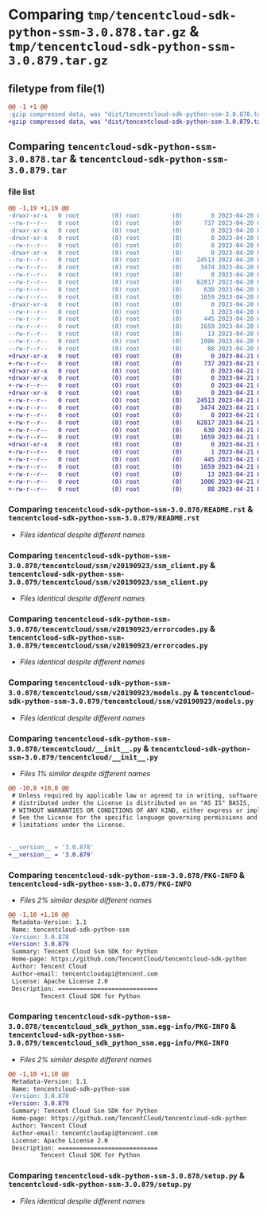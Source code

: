# Comparing `tmp/tencentcloud-sdk-python-ssm-3.0.878.tar.gz` & `tmp/tencentcloud-sdk-python-ssm-3.0.879.tar.gz`

## filetype from file(1)

```diff
@@ -1 +1 @@
-gzip compressed data, was "dist/tencentcloud-sdk-python-ssm-3.0.878.tar", last modified: Thu Apr 20 00:42:13 2023, max compression
+gzip compressed data, was "dist/tencentcloud-sdk-python-ssm-3.0.879.tar", last modified: Fri Apr 21 01:00:14 2023, max compression
```

## Comparing `tencentcloud-sdk-python-ssm-3.0.878.tar` & `tencentcloud-sdk-python-ssm-3.0.879.tar`

### file list

```diff
@@ -1,19 +1,19 @@
-drwxr-xr-x   0 root         (0) root         (0)        0 2023-04-20 00:42:13.000000 tencentcloud-sdk-python-ssm-3.0.878/
--rw-r--r--   0 root         (0) root         (0)      737 2023-04-20 00:42:13.000000 tencentcloud-sdk-python-ssm-3.0.878/README.rst
-drwxr-xr-x   0 root         (0) root         (0)        0 2023-04-20 00:42:13.000000 tencentcloud-sdk-python-ssm-3.0.878/tencentcloud/
-drwxr-xr-x   0 root         (0) root         (0)        0 2023-04-20 00:42:13.000000 tencentcloud-sdk-python-ssm-3.0.878/tencentcloud/ssm/
--rw-r--r--   0 root         (0) root         (0)        0 2023-04-20 00:42:13.000000 tencentcloud-sdk-python-ssm-3.0.878/tencentcloud/ssm/__init__.py
-drwxr-xr-x   0 root         (0) root         (0)        0 2023-04-20 00:42:13.000000 tencentcloud-sdk-python-ssm-3.0.878/tencentcloud/ssm/v20190923/
--rw-r--r--   0 root         (0) root         (0)    24513 2023-04-20 00:42:13.000000 tencentcloud-sdk-python-ssm-3.0.878/tencentcloud/ssm/v20190923/ssm_client.py
--rw-r--r--   0 root         (0) root         (0)     3474 2023-04-20 00:42:13.000000 tencentcloud-sdk-python-ssm-3.0.878/tencentcloud/ssm/v20190923/errorcodes.py
--rw-r--r--   0 root         (0) root         (0)        0 2023-04-20 00:42:13.000000 tencentcloud-sdk-python-ssm-3.0.878/tencentcloud/ssm/v20190923/__init__.py
--rw-r--r--   0 root         (0) root         (0)    62817 2023-04-20 00:42:13.000000 tencentcloud-sdk-python-ssm-3.0.878/tencentcloud/ssm/v20190923/models.py
--rw-r--r--   0 root         (0) root         (0)      630 2023-04-20 00:42:13.000000 tencentcloud-sdk-python-ssm-3.0.878/tencentcloud/__init__.py
--rw-r--r--   0 root         (0) root         (0)     1659 2023-04-20 00:42:13.000000 tencentcloud-sdk-python-ssm-3.0.878/PKG-INFO
-drwxr-xr-x   0 root         (0) root         (0)        0 2023-04-20 00:42:13.000000 tencentcloud-sdk-python-ssm-3.0.878/tencentcloud_sdk_python_ssm.egg-info/
--rw-r--r--   0 root         (0) root         (0)        1 2023-04-20 00:42:13.000000 tencentcloud-sdk-python-ssm-3.0.878/tencentcloud_sdk_python_ssm.egg-info/dependency_links.txt
--rw-r--r--   0 root         (0) root         (0)      445 2023-04-20 00:42:13.000000 tencentcloud-sdk-python-ssm-3.0.878/tencentcloud_sdk_python_ssm.egg-info/SOURCES.txt
--rw-r--r--   0 root         (0) root         (0)     1659 2023-04-20 00:42:13.000000 tencentcloud-sdk-python-ssm-3.0.878/tencentcloud_sdk_python_ssm.egg-info/PKG-INFO
--rw-r--r--   0 root         (0) root         (0)       13 2023-04-20 00:42:13.000000 tencentcloud-sdk-python-ssm-3.0.878/tencentcloud_sdk_python_ssm.egg-info/top_level.txt
--rw-r--r--   0 root         (0) root         (0)     1006 2023-04-20 00:42:13.000000 tencentcloud-sdk-python-ssm-3.0.878/setup.py
--rw-r--r--   0 root         (0) root         (0)       88 2023-04-20 00:42:13.000000 tencentcloud-sdk-python-ssm-3.0.878/setup.cfg
+drwxr-xr-x   0 root         (0) root         (0)        0 2023-04-21 01:00:14.000000 tencentcloud-sdk-python-ssm-3.0.879/
+-rw-r--r--   0 root         (0) root         (0)      737 2023-04-21 01:00:14.000000 tencentcloud-sdk-python-ssm-3.0.879/README.rst
+drwxr-xr-x   0 root         (0) root         (0)        0 2023-04-21 01:00:14.000000 tencentcloud-sdk-python-ssm-3.0.879/tencentcloud/
+drwxr-xr-x   0 root         (0) root         (0)        0 2023-04-21 01:00:14.000000 tencentcloud-sdk-python-ssm-3.0.879/tencentcloud/ssm/
+-rw-r--r--   0 root         (0) root         (0)        0 2023-04-21 01:00:14.000000 tencentcloud-sdk-python-ssm-3.0.879/tencentcloud/ssm/__init__.py
+drwxr-xr-x   0 root         (0) root         (0)        0 2023-04-21 01:00:14.000000 tencentcloud-sdk-python-ssm-3.0.879/tencentcloud/ssm/v20190923/
+-rw-r--r--   0 root         (0) root         (0)    24513 2023-04-21 01:00:14.000000 tencentcloud-sdk-python-ssm-3.0.879/tencentcloud/ssm/v20190923/ssm_client.py
+-rw-r--r--   0 root         (0) root         (0)     3474 2023-04-21 01:00:14.000000 tencentcloud-sdk-python-ssm-3.0.879/tencentcloud/ssm/v20190923/errorcodes.py
+-rw-r--r--   0 root         (0) root         (0)        0 2023-04-21 01:00:14.000000 tencentcloud-sdk-python-ssm-3.0.879/tencentcloud/ssm/v20190923/__init__.py
+-rw-r--r--   0 root         (0) root         (0)    62817 2023-04-21 01:00:14.000000 tencentcloud-sdk-python-ssm-3.0.879/tencentcloud/ssm/v20190923/models.py
+-rw-r--r--   0 root         (0) root         (0)      630 2023-04-21 01:00:14.000000 tencentcloud-sdk-python-ssm-3.0.879/tencentcloud/__init__.py
+-rw-r--r--   0 root         (0) root         (0)     1659 2023-04-21 01:00:14.000000 tencentcloud-sdk-python-ssm-3.0.879/PKG-INFO
+drwxr-xr-x   0 root         (0) root         (0)        0 2023-04-21 01:00:14.000000 tencentcloud-sdk-python-ssm-3.0.879/tencentcloud_sdk_python_ssm.egg-info/
+-rw-r--r--   0 root         (0) root         (0)        1 2023-04-21 01:00:14.000000 tencentcloud-sdk-python-ssm-3.0.879/tencentcloud_sdk_python_ssm.egg-info/dependency_links.txt
+-rw-r--r--   0 root         (0) root         (0)      445 2023-04-21 01:00:14.000000 tencentcloud-sdk-python-ssm-3.0.879/tencentcloud_sdk_python_ssm.egg-info/SOURCES.txt
+-rw-r--r--   0 root         (0) root         (0)     1659 2023-04-21 01:00:14.000000 tencentcloud-sdk-python-ssm-3.0.879/tencentcloud_sdk_python_ssm.egg-info/PKG-INFO
+-rw-r--r--   0 root         (0) root         (0)       13 2023-04-21 01:00:14.000000 tencentcloud-sdk-python-ssm-3.0.879/tencentcloud_sdk_python_ssm.egg-info/top_level.txt
+-rw-r--r--   0 root         (0) root         (0)     1006 2023-04-21 01:00:14.000000 tencentcloud-sdk-python-ssm-3.0.879/setup.py
+-rw-r--r--   0 root         (0) root         (0)       88 2023-04-21 01:00:14.000000 tencentcloud-sdk-python-ssm-3.0.879/setup.cfg
```

### Comparing `tencentcloud-sdk-python-ssm-3.0.878/README.rst` & `tencentcloud-sdk-python-ssm-3.0.879/README.rst`

 * *Files identical despite different names*

### Comparing `tencentcloud-sdk-python-ssm-3.0.878/tencentcloud/ssm/v20190923/ssm_client.py` & `tencentcloud-sdk-python-ssm-3.0.879/tencentcloud/ssm/v20190923/ssm_client.py`

 * *Files identical despite different names*

### Comparing `tencentcloud-sdk-python-ssm-3.0.878/tencentcloud/ssm/v20190923/errorcodes.py` & `tencentcloud-sdk-python-ssm-3.0.879/tencentcloud/ssm/v20190923/errorcodes.py`

 * *Files identical despite different names*

### Comparing `tencentcloud-sdk-python-ssm-3.0.878/tencentcloud/ssm/v20190923/models.py` & `tencentcloud-sdk-python-ssm-3.0.879/tencentcloud/ssm/v20190923/models.py`

 * *Files identical despite different names*

### Comparing `tencentcloud-sdk-python-ssm-3.0.878/tencentcloud/__init__.py` & `tencentcloud-sdk-python-ssm-3.0.879/tencentcloud/__init__.py`

 * *Files 1% similar despite different names*

```diff
@@ -10,8 +10,8 @@
 # Unless required by applicable law or agreed to in writing, software
 # distributed under the License is distributed on an "AS IS" BASIS,
 # WITHOUT WARRANTIES OR CONDITIONS OF ANY KIND, either express or implied.
 # See the License for the specific language governing permissions and
 # limitations under the License.
 
 
-__version__ = '3.0.878'
+__version__ = '3.0.879'
```

### Comparing `tencentcloud-sdk-python-ssm-3.0.878/PKG-INFO` & `tencentcloud-sdk-python-ssm-3.0.879/PKG-INFO`

 * *Files 2% similar despite different names*

```diff
@@ -1,10 +1,10 @@
 Metadata-Version: 1.1
 Name: tencentcloud-sdk-python-ssm
-Version: 3.0.878
+Version: 3.0.879
 Summary: Tencent Cloud Ssm SDK for Python
 Home-page: https://github.com/TencentCloud/tencentcloud-sdk-python
 Author: Tencent Cloud
 Author-email: tencentcloudapi@tencent.com
 License: Apache License 2.0
 Description: ============================
         Tencent Cloud SDK for Python
```

### Comparing `tencentcloud-sdk-python-ssm-3.0.878/tencentcloud_sdk_python_ssm.egg-info/PKG-INFO` & `tencentcloud-sdk-python-ssm-3.0.879/tencentcloud_sdk_python_ssm.egg-info/PKG-INFO`

 * *Files 2% similar despite different names*

```diff
@@ -1,10 +1,10 @@
 Metadata-Version: 1.1
 Name: tencentcloud-sdk-python-ssm
-Version: 3.0.878
+Version: 3.0.879
 Summary: Tencent Cloud Ssm SDK for Python
 Home-page: https://github.com/TencentCloud/tencentcloud-sdk-python
 Author: Tencent Cloud
 Author-email: tencentcloudapi@tencent.com
 License: Apache License 2.0
 Description: ============================
         Tencent Cloud SDK for Python
```

### Comparing `tencentcloud-sdk-python-ssm-3.0.878/setup.py` & `tencentcloud-sdk-python-ssm-3.0.879/setup.py`

 * *Files identical despite different names*

